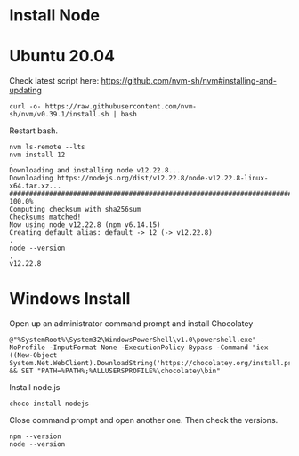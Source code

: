 # Install Node

# Ubuntu 20.04

Check latest script here: https://github.com/nvm-sh/nvm#installing-and-updating

```
curl -o- https://raw.githubusercontent.com/nvm-sh/nvm/v0.39.1/install.sh | bash
```

Restart bash.

```
nvm ls-remote --lts
nvm install 12
.
Downloading and installing node v12.22.8...
Downloading https://nodejs.org/dist/v12.22.8/node-v12.22.8-linux-x64.tar.xz...
############################################################################################################################################## 100.0%
Computing checksum with sha256sum
Checksums matched!
Now using node v12.22.8 (npm v6.14.15)
Creating default alias: default -> 12 (-> v12.22.8)
.
node --version
.
v12.22.8
```

# Windows Install

Open up an administrator command prompt and install Chocolatey

```batch
@"%SystemRoot%\System32\WindowsPowerShell\v1.0\powershell.exe" -NoProfile -InputFormat None -ExecutionPolicy Bypass -Command "iex ((New-Object System.Net.WebClient).DownloadString('https://chocolatey.org/install.ps1'))" && SET "PATH=%PATH%;%ALLUSERSPROFILE%\chocolatey\bin"
```

Install node.js

```batch
choco install nodejs
```

Close command prompt and open another one. Then check the versions.

```
npm --version
node --version
```
